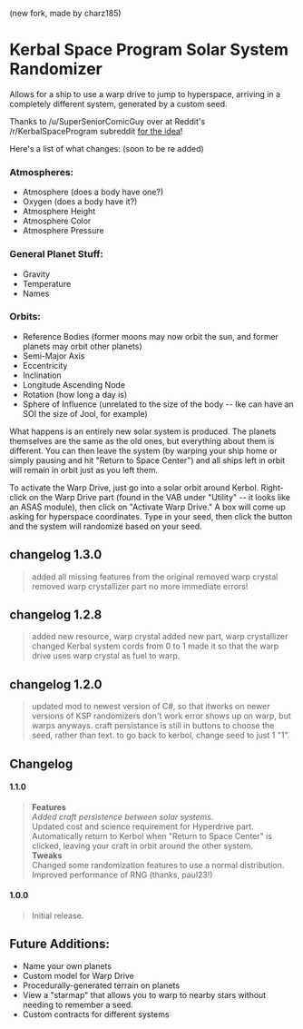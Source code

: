 (new fork, made by charz185)

# Kerbal Space Program Solar System Randomizer

Allows for a ship to use a warp drive to jump to hyperspace, arriving in a completely different system, generated by a custom seed.

Thanks to /u/SuperSeniorComicGuy over at Reddit's /r/KerbalSpaceProgram subreddit [for the idea](http://www.reddit.com/r/KerbalSpaceProgram/comments/2jcwb1/beta_than_ever_the_future_of_ksp/clakjdc)!


Here's a list of what changes:
(soon to be re added)
### Atmospheres:  
* Atmosphere (does a body have one?)  
* Oxygen (does a body have it?)  
* Atmosphere Height  
* Atmosphere Color  
* Atmosphere Pressure

### General Planet Stuff:  
* Gravity  
* Temperature  
* Names  

### Orbits:  
* Reference Bodies (former moons may now orbit the sun, and former planets may orbit other planets)  
* Semi-Major Axis  
* Eccentricity  
* Inclination  
* Longitude Ascending Node  
* Rotation (how long a day is)  
* Sphere of Influence (unrelated to the size of the body -- Ike can have an SOI the size of Jool, for example)  

What happens is an entirely new solar system is produced. The planets themselves are the same as the old ones, but everything about them is different. You can then leave the system (by warping your ship home or simply pausing and hit "Return to Space Center") and all ships left in orbit will remain in orbit just as you left them.

To activate the Warp Drive, just go into a solar orbit around Kerbol. Right-click on the Warp Drive part (found in the VAB under "Utility" -- it looks like an ASAS module), then click on "Activate Warp Drive." A box will come up asking for hyperspace coordinates. Type in your seed, then click the button and the system will randomize based on your seed.
## changelog 1.3.0
> added all missing features from the original
> removed warp crystal
> removed warp crystallizer part
> no more immediate errors!


## changelog 1.2.8
> added new resource, warp crystal
> added new part, warp crystallizer
> changed Kerbal system cords from 0 to 1
> made it so that the warp drive uses warp crystal as fuel to warp.

## changelog 1.2.0
> updated mod to newest version of C#, so that itworks on newer versions of KSP
> randomizers don't work
> error shows up on warp, but warps anyways.
> craft persistance is still in
> buttons to choose the seed, rather than text.
> to go back to kerbol, change seed to just 1 "1".


## Changelog
#### 1.1.0
> **Features**     
> *Added craft persistence between solar systems.*  
> Updated cost and science requirement for Hyperdrive part.  
> Automatically return to Kerbol when "Return to Space Center" is clicked, leaving your craft in orbit around the other system.  
> **Tweaks**  
> Changed some randomization features to use a normal distribution.  
> Improved performance of RNG (thanks, paul23!)  

#### 1.0.0  
> Initial release.

## Future Additions: 
* Name your own planets  
* Custom model for Warp Drive  
* Procedurally-generated terrain on planets  
* View a "starmap" that allows you to warp to nearby stars without needing to remember a seed.  
* Custom contracts for different systems
